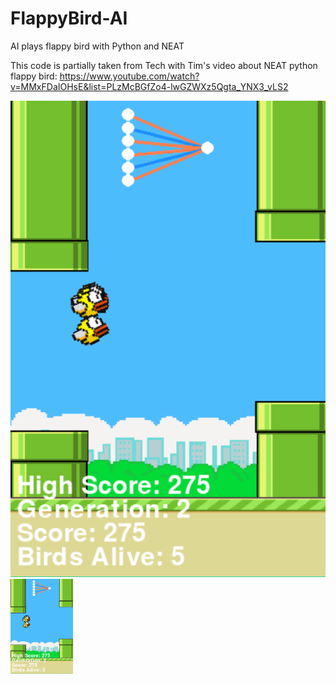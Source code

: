 # FlappyBird-AI
AI plays flappy bird with Python and NEAT

This code is partially taken from Tech with Tim's video about NEAT python flappy bird: https://www.youtube.com/watch?v=MMxFDaIOHsE&list=PLzMcBGfZo4-lwGZWXz5Qgta_YNX3_vLS2

![](https://github.com/reddragonnm/FlappyBird-AI/blob/master/flap.png)
<img src="https://github.com/reddragonnm/FlappyBird-AI/blob/master/flap.png" width="100">
